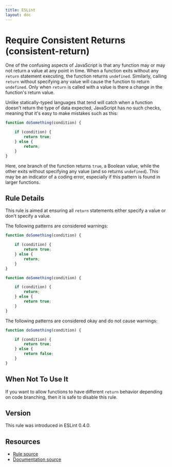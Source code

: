 ```yaml
---
title: ESLint
layout: doc
---
```

<!-- Note: No pull requests accepted for this file. See README.md in the root directory for details. -->
# Require Consistent Returns (consistent-return)

One of the confusing aspects of JavaScript is that any function may or may not return a value at any point in time. When a function exits without any `return` statement executing, the function returns `undefined`. Similarly, calling `return` without specifying any value will cause the function to return `undefined`. Only when `return` is called with a value is there a change in the function's return value.

Unlike statically-typed languages that tend will catch when a function doesn't return the type of data expected, JavaScript has no such checks, meaning that it's easy to make mistakes such as this:

```js
function doSomething(condition) {

    if (condition) {
        return true;
    } else {
        return;
    }
}
```

Here, one branch of the function returns `true`, a Boolean value, while the other exits without specifying any value (and so returns `undefined`). This may be an indicator of a coding error, especially if this pattern is found in larger functions.

## Rule Details

This rule is aimed at ensuring all `return` statements either specify a value or don't specify a value.

The following patterns are considered warnings:

```js
function doSomething(condition) {

    if (condition) {
        return true;
    } else {
        return;
    }
}

function doSomething(condition) {

    if (condition) {
        return;
    } else {
        return true;
    }
}
```

The following patterns are considered okay and do not cause warnings:

```js
function doSomething(condition) {

    if (condition) {
        return true;
    } else {
        return false;
    }
}
```

## When Not To Use It

If you want to allow functions to have different `return` behavior depending on code branching, then it is safe to disable this rule.

## Version

This rule was introduced in ESLint 0.4.0.

## Resources

* [Rule source](https://github.com/eslint/eslint/tree/master/lib/rules/consistent-return.js)
* [Documentation source](https://github.com/eslint/eslint/tree/master/docs/rules/consistent-return.md)
